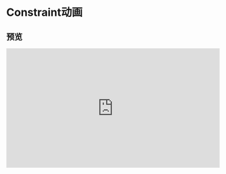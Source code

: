 # Constraint动画

## 预览
<iframe width="560" height="315" src="https://github.com/mzyq/ConstraintAnimator/blob/bfbfac7dba72c4fae8741cc33f6a9dfaee8da4a1/img/preview.mp4" frameborder="0" allowfullscreen></iframe>
